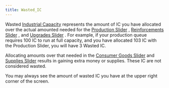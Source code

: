 ```yaml
---
title: Wasted_IC
---
```

 Wasted [Industrial Capacity](/wiki/Industrial_Capacity "Industrial Capacity") represents the amount of IC you have allocated over the actual amounted needed for the [Production Slider](/wiki/Production_Slider "Production Slider") , [Reinforcements Slider](/wiki/index.php?title=Reinforcements_Slider&action=edit&redlink=1 "Reinforcements Slider (page does not exist)") , and [Upgrades Slider](/wiki/index.php?title=Upgrades_Slider&action=edit&redlink=1 "Upgrades Slider (page does not exist)") . For example, if your production queue requires 100 IC to run at full capacity, and you have allocated 103 IC with the Production Slider, you will have 3 Wasted IC.

Allocating amounts over that needed in the [Consumer Goods Slider](/wiki/Consumer_Goods_Slider "Consumer Goods Slider") and [Supplies Slider](/wiki/index.php?title=Supplies_Slider&action=edit&redlink=1 "Supplies Slider (page does not exist)") results in gaining extra money or supplies. These IC are not considered wasted.

You may always see the amount of wasted IC you have at the upper right corner of the screen.